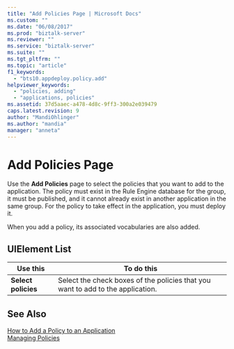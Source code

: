 ```yaml
---
title: "Add Policies Page | Microsoft Docs"
ms.custom: ""
ms.date: "06/08/2017"
ms.prod: "biztalk-server"
ms.reviewer: ""
ms.service: "biztalk-server"
ms.suite: ""
ms.tgt_pltfrm: ""
ms.topic: "article"
f1_keywords: 
  - "bts10.appdeploy.policy.add"
helpviewer_keywords: 
  - "policies, adding"
  - "applications, policies"
ms.assetid: 37d5aaec-a478-4d8c-9ff3-300a2e039479
caps.latest.revision: 9
author: "MandiOhlinger"
ms.author: "mandia"
manager: "anneta"
---
```

# Add Policies Page
Use the **Add Policies** page to select the policies that you want to add to the application. The policy must exist in the Rule Engine database for the group, it must be published, and it cannot already exist in another application in the same group. For the policy to take effect in the application, you must deploy it.  
  
 When you add a policy, its associated vocabularies are also added.  
  
## UIElement List  
  
|Use this|To do this|  
|--------------|----------------|  
|**Select policies**|Select the check boxes of the policies that you want to add to the application.|  
  
## See Also  
 [How to Add a Policy to an Application](../core/how-to-add-a-policy-to-an-application.md)   
 [Managing Policies](../core/managing-policies.md)